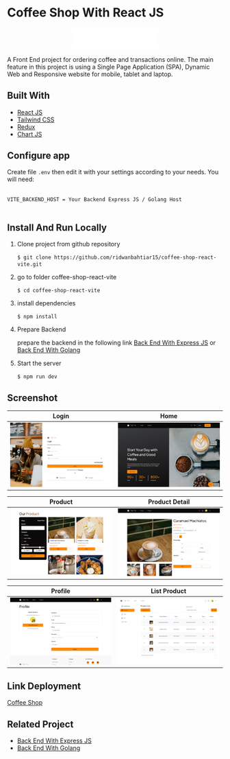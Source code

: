 # Coffee Shop With React JS

<!-- ABOUT THE PROJECT -->

<p align="center">
        <img src="./src/assets/img/coffee-shop-logo1.webp" width="200px" alt="logo"></img>
</p>

A Front End project for ordering coffee and transactions online. The main feature in this project is using a Single Page Application (SPA), Dynamic Web and Responsive website for mobile, tablet and laptop.

## Built With

- [React JS](https://go.dev/)
- [Tailwind CSS](https://tailwindcss.com/)
- [Redux](https://redux.js.org/)
- [Chart JS](https://www.chartjs.org/)

## Configure app

Create file `.env` then edit it with your settings
according to your needs. You will need:

<pre>
<code>
VITE_BACKEND_HOST = Your Backend Express JS / Golang Host
</code>
</pre>

## Install And Run Locally

1.  Clone project from github repository

        $ git clone https://github.com/ridwanbahtiar15/coffee-shop-react-vite.git

2.  go to folder coffee-shop-react-vite

        $ cd coffee-shop-react-vite

3.  install dependencies

        $ npm install

4.  Prepare Backend

    prepare the backend in the following link [Back End With Express JS](https://github.com/ridwanbahtiar15/coffe-shop) or [Back End With Golang](https://github.com/ridwanbahtiar15/coffee-shop-Golang)

5.  Start the server

        $ npm run dev

## Screenshot

| Login                                                                              | Home                                                                              |
| ---------------------------------------------------------------------------------- | --------------------------------------------------------------------------------- |
| <img src="./src/assets/ss_coffeeshop/login.png" alt="image" style="width:360px;"/> | <img src="./src/assets/ss_coffeeshop/home.png" alt="image" style="width:360px;"/> |

| Product                                                                              | Product Detail                                                                               |
| ------------------------------------------------------------------------------------ | -------------------------------------------------------------------------------------------- |
| <img src="./src/assets/ss_coffeeshop/product.png" alt="image" style="width:360px;"/> | <img src="./src/assets/ss_coffeeshop/product-detail2.png" alt="image" style="width:360px;"/> |

| Profile                                                                               | List Product                                                                              |
| ------------------------------------------------------------------------------------- | ----------------------------------------------------------------------------------------- |
| <img src="./src/assets/ss_coffeeshop/profile2.png" alt="image" style="width:360px;"/> | <img src="./src/assets/ss_coffeeshop/list-product.png" alt="image" style="width:360px;"/> |

## Link Deployment

[Coffee Shop](https://coffee-shop-react-vite.vercel.app)

## Related Project

- [Back End With Express JS](https://github.com/ridwanbahtiar15/coffe-shop)
- [Back End With Golang](https://github.com/ridwanbahtiar15/coffee-shop-Golang)

